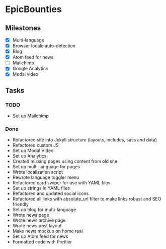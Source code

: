 # EpicBounties
## Milestones
- [x] Multi-language
- [x] Browser locale auto-detection
- [x] Blog
- [x] Atom feed for news
- [ ] Mailchimp
- [x] Google Analytics
- [x] Modal video

## Tasks
### TODO
- Set up Mailchimp

### Done
- Refactored site into Jekyll structure (layouts, includes, sass and data)
- Refactored custom JS
- Set up Modal Video
- Set up Analytics
- Created missing pages using content from old site
- Set up multi-language for pages
- Wrote localization script
- Rewrote language toggler menu
- Refactored card swiper for use with YAML files 
- Set up strings in YAML files
- Refactored and updated social icons
- Refactored all links with absolute_url filter to make links robust and SEO friendly 
- Set up blog for multi-language
- Wrote news page
- Wrote news archive page
- Wrote news post layout
- Make news mockup on home real
- Set up Atom feed for news
- Formatted code with Prettier
